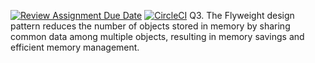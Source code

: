 [![Review Assignment Due Date](https://classroom.github.com/assets/deadline-readme-button-24ddc0f5d75046c5622901739e7c5dd533143b0c8e959d652212380cedb1ea36.svg)](https://classroom.github.com/a/Ni7X44jC)
[![CircleCI](https://dl.circleci.com/status-badge/img/gh/knas1/lab-07/tree/main.svg?style=svg)](https://dl.circleci.com/status-badge/redirect/gh/knas1/lab-07/tree/main)
Q3. The Flyweight design pattern reduces the number of objects stored in memory by sharing common data among multiple objects, resulting in memory savings and efficient memory management.




